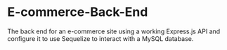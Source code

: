 # E-commerce-Back-End
The back end for an e-commerce site using a working Express.js API and configure it to use Sequelize to interact with a MySQL database.
